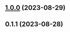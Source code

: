 

## [1.0.0](https://github.com/Hervera/react-avatars/compare/0.1.1...1.0.0) (2023-08-29)

## 0.1.1 (2023-08-28)